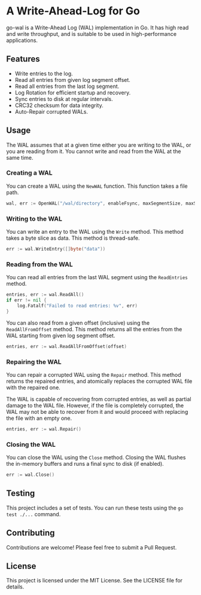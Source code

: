 # A Write-Ahead-Log for Go

go-wal is a Write-Ahead Log (WAL) implementation in Go. It has high read and write throughput, and is suitable to be used in high-performance applications.

## Features

- Write entries to the log.
- Read all entries from given log segment offset.
- Read all entries from the last log segment.
- Log Rotation for efficient startup and recovery.
- Sync entries to disk at regular intervals.
- CRC32 checksum for data integrity.
- Auto-Repair corrupted WALs.

## Usage

The WAL assumes that at a given time either you are writing to the WAL, or you are reading from it. You cannot write and read from the WAL at the same time.

### Creating a WAL

You can create a WAL using the `NewWAL` function. This function takes a file path.

```go
wal, err := OpenWAL("/wal/directory", enableFsync, maxSegmentSize, maxSegments)
```

### Writing to the WAL

You can write an entry to the WAL using the `Write` method. This method takes a byte slice as data. This method is thread-safe.

```go
err := wal.WriteEntry([]byte("data"))
```

### Reading from the WAL

You can read all entries from the last WAL segment using the `ReadEntries` method.

```go
entries, err := wal.ReadAll()
if err != nil {
    log.Fatalf("Failed to read entries: %v", err)
}
```

You can also read from a given offset (inclusive) using the `ReadAllFromOffset` method. This method returns all the entries from the WAL starting from given log segment offset.

```go
entries, err := wal.ReadAllFromOffset(offset)
```

### Repairing the WAL

You can repair a corrupted WAL using the `Repair` method. This method returns the repaired entries, and atomically replaces the corrupted WAL file with the repaired one.

The WAL is capable of recovering from corrupted entries, as well as partial damage to the WAL file. However, if the file is completely corrupted, the WAL may not be able to recover from it and would proceed with replacing the file with an empty one.

```go
entries, err := wal.Repair()
```

### Closing the WAL

You can close the WAL using the `Close` method. Closing the WAL flushes the in-memory buffers and runs a final sync to disk (if enabled).

```go
err := wal.Close()
```

## Testing

This project includes a set of tests. You can run these tests using the `go test ./...` command.

## Contributing

Contributions are welcome! Please feel free to submit a Pull Request.

## License

This project is licensed under the MIT License. See the LICENSE file for details.
